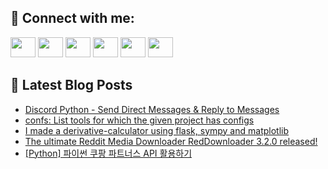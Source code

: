 ## 🔎 Connect with me:
[<img height="32" width="40" src="https://cdn.jsdelivr.net/npm/simple-icons@v5/icons/telegram.svg" />](https://t.me/bullbesh)
[<img height="32" width="40" src="https://cdn.jsdelivr.net/npm/simple-icons@v5/icons/vk.svg" />](https://vk.com/bullbesh)
[<img height="32" width="40" src="https://cdn.jsdelivr.net/npm/simple-icons@v5/icons/twitter.svg" />](https://twitter.com/bullbesh1)
[<img height="32" width="40" src="https://cdn.jsdelivr.net/npm/simple-icons@v5/icons/instagram.svg" />](https://www.instagram.com/bullbesh)
[<img height="32" width="40" src="https://cdn.jsdelivr.net/npm/simple-icons@v5/icons/reddit.svg" />](https://www.reddit.com/user/bullbesh)
[<img height="32" width="40" src="https://cdn.jsdelivr.net/npm/simple-icons@v5/icons/youtube.svg" />](https://www.youtube.com/channel/UCtfjRs6uzgq5mfm8S06WTcg)

## 📕 Latest Blog Posts
<!-- BLOG-POST-LIST:START -->
- [Discord Python - Send Direct Messages &amp; Reply to Messages](https://www.reddit.com/r/Python/comments/v5feu2/discord_python_send_direct_messages_reply_to/)
- [confs: List tools for which the given project has configs](https://www.reddit.com/r/Python/comments/v5f5jm/confs_list_tools_for_which_the_given_project_has/)
- [I made a derivative-calculator using flask, sympy and matplotlib](https://www.reddit.com/r/Python/comments/v5ehrv/i_made_a_derivativecalculator_using_flask_sympy/)
- [The ultimate Reddit Media Downloader RedDownloader 3.2.0 released!](https://www.reddit.com/r/Python/comments/v5e8lu/the_ultimate_reddit_media_downloader/)
- [[Python] 파이썬 쿠팡 파트너스 API 활용하기](https://www.reddit.com/r/Python/comments/v5dlax/python_파이썬_쿠팡_파트너스_api_활용하기/)
<!-- BLOG-POST-LIST:END -->
